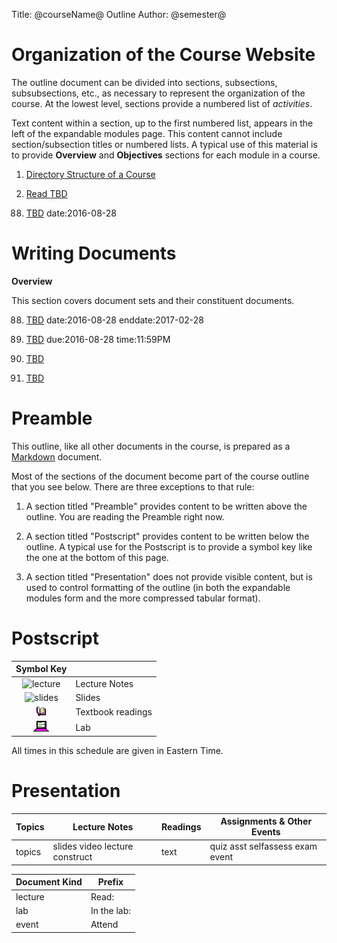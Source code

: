 Title: @courseName@ Outline
Author: @semester@



<!-- Items can be dated in several fashions by including a date and/or time in the
     the text of the item description, outside of any link. Dates are written
     in the format YYYY-MM-DD. If exporting the website as a Blackboard package, these
     dates and times can be copied directly into the Bb calendar.
     
     date:2016-05-21    A simple date, formatted as (05/21/2016)
     due:2016-05-21     Formatted as (Due: 05/21/2016)
     time:7:30PM        Combines with date: as (05/21/2016 07:30PM) or with 
                        due: as (Due: 05/21/2016 07:30PM) 
     time:7:30-8:30PM   Combines with date: as (05/21/2016 07:30-8:30PM)
     enddate:2016-05-24 Combines with date: as  (05/21/2016-05/24/2016) Cannot combine
                        with a time:

-->

# Organization of the Course Website

The outline document can be divided into sections, subsections,
subsubsections, etc., as necessary to represent the 
organization of the course.  At the lowest level, sections provide a
numbered list of _activities_. 

Text content within a section, up to the first numbered list, appears
in the left of the expandable modules page.  This content cannot include
section/subsection titles or numbered lists. A typical use of this material
is to provide **Overview** and **Objectives** sections for each module in
a course.

<!-- The first numbered list in a section begins the activities list
     of a module.  
     
     You can have more than one list, if you want to break the activities 
     apart into topics
     
     -->

1. [](lecture) [Directory Structure of a Course](doc:directories)

<!-- Each activity begins with a "fake" Markdown link [text](url).
     For this fake link, the URL part designates the "kind" of activity.
     In the item above, the kind is "lecture". This will be rendered using 
     a small icon graphics:lecture.png. If the text part is empty, then
     the presentation table (described below) is check to see if there
     is a standard prefix for that "kind". If so, that prefix text is
     inserted. If the text part is non-empty, it overrides the
     standard prefix.  

     After that, the rest of the item is treated as normal Markdown. In
     this case, the rest of the item is a link to a set of lecture notes
     in the document set "directories".   
-->

2. [Read ](lab) [TBD](doc:usingGradle)

<!-- A number of shorthands are available for linking to document sets,
     including the doc: style URL for easily referencing document sets
     and the automatic extraction of titles in the place of "TBD" link text.
     
     These shorthands probably see more use in the outline than anywhere
     in the course.  
-->

88. [](lab) [TBD](doc:courseConfiguration) date:2016-08-28

<!-- Like all numbered lists in Markdown, the actual numbers don''t matter. -->




# Writing Documents

**Overview**

This section covers document sets and their constituent documents.


88. [](lecture) [TBD](doc:markdown) date:2016-08-28 enddate:2017-02-28

88. [](lecture) [TBD](doc:urlShortcuts) due:2016-08-28 time:11:59PM

88. [](lecture) [TBD](doc:configuringDocumentSets)

88. [](lecture) [TBD](doc:outlineAndNavigation)


# Preamble

This outline, like all other documents in the course, is prepared as a
[Markdown](https://en.wikipedia.org/wiki/Markdown) document.

Most of the sections of the document become part of the course outline
that you see below. There are three exceptions to that rule:

1. A section titled "Preamble" provides content to be written above the 
   outline. You are reading the Preamble right now.
   
2. A section titled "Postscript" provides content to be written below the 
   outline. A typical use for the Postscript is to provide a symbol key like
   the one at the bottom of this page.
   
3. A section titled "Presentation" does not provide visible content, but is
   used to control formatting of the outline (in both the expandable modules
   form and the more compressed tabular format).   

# Postscript


| Symbol Key ||
|:-----------------------------------------------:|:------------------| 
| <img alt="lecture" src="graphics:lecture.png"/> | Lecture Notes     |
| <img alt="slides" src="graphics:slides.png"/>   | Slides            |
| <img alt="text" src="text.png"/>                | Textbook readings |
| <img alt="lab" src="lab.png"/>                  | Lab               |

All times in this schedule are given in Eastern Time.

# Presentation


<!-- The first table controls the number of columns in the table view and
     the arrangement of items within those columns -->

| Topics | Lecture Notes | Readings | Assignments & Other Events |
|--------|---------------|----------|----------------------------|
| topics | slides video lecture construct | text | quiz asst selfassess exam event |


<!-- The second table controls prefix wording inserted before items in the moules view. -->

| Document Kind | Prefix        |
|---------------|---------------|
| lecture       | Read:         |
| lab           | In the lab:   |
| event         | Attend        |
 
